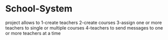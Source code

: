 # School-System
project allows to 1-create teachers
                  2-create courses
                  3-assign one or more teachers to single or multiple courses
                  4-teachers to send messages to one or more teachers at a time
